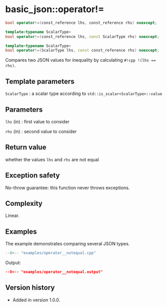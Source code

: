 # basic_json::operator!=

```cpp
bool operator!=(const_reference lhs, const_reference rhs) noexcept;

template<typename ScalarType>
bool operator!=(const_reference lhs, const ScalarType rhs) noexcept;

template<typename ScalarType>
bool operator!=(ScalarType lhs, const const_reference rhs) noexcept;
```

Compares two JSON values for inequality by calculating `#!cpp !(lhs == rhs)`.

## Template parameters

`ScalarType`
:   a scalar type according to `std::is_scalar<ScalarType>::value`

## Parameters

`lhs` (in)
:   first value to consider 

`rhs` (in)
:   second value to consider 

## Return value

whether the values `lhs` and `rhs` are not equal

## Exception safety

No-throw guarantee: this function never throws exceptions.

## Complexity

Linear.

## Examples

The example demonstrates comparing several JSON
types.
    
```cpp
--8<-- "examples/operator__notequal.cpp"
```

Output:

```json
--8<-- "examples/operator__notequal.output"
```

## Version history

- Added in version 1.0.0.
